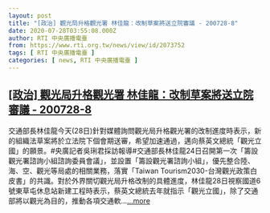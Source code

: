 ```yaml
---
layout: post
title: "[政治] 觀光局升格觀光署 林佳龍：改制草案將送立院審議 - 200728-8"
date: 2020-07-28T03:55:08.000Z
author: RTI 中央廣播電臺
from: https://www.rti.org.tw/news/view/id/2073752
tags: [ RTI 中央廣播電臺 ]
categories: [ news, RTI 中央廣播電臺 ]
---
```

<!--1595908508000-->
[[政治] 觀光局升格觀光署 林佳龍：改制草案將送立院審議 - 200728-8](https://www.rti.org.tw/news/view/id/2073752)
------

<div>
交通部長林佳龍今天(28日)針對媒體詢問觀光局升格觀光署的改制進度時表示，新的組織法草案將於立法院下個會期送審，希望加速通過，邁向蔡英文總統「觀光立國」的願景。#央廣記者吳琍君採訪報導#交通部長林佳龍24日召開第一次「籌設觀光署諮詢小組諮詢委員會議」，並設置「籌設觀光署諮詢小組」，優先整合陸、海、空、觀光等局處的相關業務，落實「Taiwan Tourism2030-台灣觀光政策白皮書」的共識。對於外界關切觀光局升格改制的具體進度，林佳龍28日視察國道6號東草屯休息站新建工程時表示，蔡英文總統去年就指示「觀光立國」，除了交通部將以觀光為目的，推動各項交通軟...<a target="_blank" href="https://www.rti.org.tw/news/view/id/2073752">...more</a>
</div>
